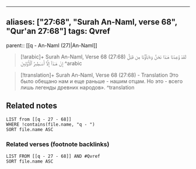 
---
aliases: ["27:68", "Surah An-Naml, verse 68", "Qur'an 27:68"]
tags: Qvref
---

parent:: [[q - An-Naml (27)|An-Naml]]

> [!arabic]+ Surah An-Naml, Verse 68 (27:68)
> <span class="quran-arabic">لَقَدْ وُعِدْنَا هَـٰذَا نَحْنُ وَءَابَآؤُنَا مِن قَبْلُ إِنْ هَـٰذَآ إِلَّآ أَسَـٰطِيرُ ٱلْأَوَّلِينَ</span>
^arabic

> [!translation]+ Surah An-Naml, Verse 68 (27:68) - Translation
> Это было обещано нам и еще раньше - нашим отцам. Но это - всего лишь легенды древних народов».
^translation



## Related notes
```dataview
LIST from [[q - 27 - 68]]
WHERE !contains(file.name, "q - ")
SORT file.name ASC
```

### Related verses (footnote backlinks)
```dataview
LIST FROM [[q - 27 - 68]] AND #Qvref
SORT file.name ASC
```

